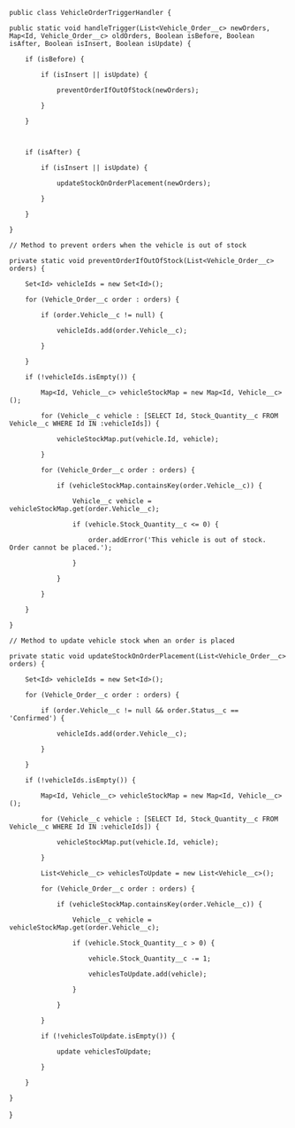     public class VehicleOrderTriggerHandler {    

    public static void handleTrigger(List<Vehicle_Order__c> newOrders, Map<Id, Vehicle_Order__c> oldOrders, Boolean isBefore, Boolean isAfter, Boolean isInsert, Boolean isUpdate) {

        if (isBefore) {

            if (isInsert || isUpdate) {

                preventOrderIfOutOfStock(newOrders);

            }

        }

        

        if (isAfter) {

            if (isInsert || isUpdate) {

                updateStockOnOrderPlacement(newOrders);

            }

        }

    }

    // Method to prevent orders when the vehicle is out of stock

    private static void preventOrderIfOutOfStock(List<Vehicle_Order__c> orders) {

        Set<Id> vehicleIds = new Set<Id>();

        for (Vehicle_Order__c order : orders) {

            if (order.Vehicle__c != null) {

                vehicleIds.add(order.Vehicle__c);

            }

        }

        if (!vehicleIds.isEmpty()) {

            Map<Id, Vehicle__c> vehicleStockMap = new Map<Id, Vehicle__c>();

            for (Vehicle__c vehicle : [SELECT Id, Stock_Quantity__c FROM Vehicle__c WHERE Id IN :vehicleIds]) {

                vehicleStockMap.put(vehicle.Id, vehicle);

            }

            for (Vehicle_Order__c order : orders) {

                if (vehicleStockMap.containsKey(order.Vehicle__c)) {

                    Vehicle__c vehicle = vehicleStockMap.get(order.Vehicle__c);

                    if (vehicle.Stock_Quantity__c <= 0) {

                        order.addError('This vehicle is out of stock. Order cannot be placed.');

                    }

                }

            }

        }

    }

    // Method to update vehicle stock when an order is placed

    private static void updateStockOnOrderPlacement(List<Vehicle_Order__c> orders) {

        Set<Id> vehicleIds = new Set<Id>();

        for (Vehicle_Order__c order : orders) {

            if (order.Vehicle__c != null && order.Status__c == 'Confirmed') {

                vehicleIds.add(order.Vehicle__c);

            }

        }

        if (!vehicleIds.isEmpty()) {

            Map<Id, Vehicle__c> vehicleStockMap = new Map<Id, Vehicle__c>();

            for (Vehicle__c vehicle : [SELECT Id, Stock_Quantity__c FROM Vehicle__c WHERE Id IN :vehicleIds]) {

                vehicleStockMap.put(vehicle.Id, vehicle);

            }

            List<Vehicle__c> vehiclesToUpdate = new List<Vehicle__c>();

            for (Vehicle_Order__c order : orders) {

                if (vehicleStockMap.containsKey(order.Vehicle__c)) {

                    Vehicle__c vehicle = vehicleStockMap.get(order.Vehicle__c);

                    if (vehicle.Stock_Quantity__c > 0) {

                        vehicle.Stock_Quantity__c -= 1;

                        vehiclesToUpdate.add(vehicle);

                    }

                }

            }

            if (!vehiclesToUpdate.isEmpty()) {

                update vehiclesToUpdate;

            }

        }

    }

}
